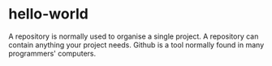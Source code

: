 # hello-world
A repository is normally used to organise a single project. A repository can contain anything your project needs.
Github is a tool normally found in many programmers' computers.
